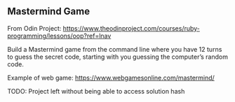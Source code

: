 ## Mastermind Game

From Odin Project: https://www.theodinproject.com/courses/ruby-programming/lessons/oop?ref=lnav

Build a Mastermind game from the command line where you have 12 turns to guess the secret code, starting with you guessing the computer’s random code.

Example of web game: https://www.webgamesonline.com/mastermind/

TODO:
Project left without being able to access solution hash
